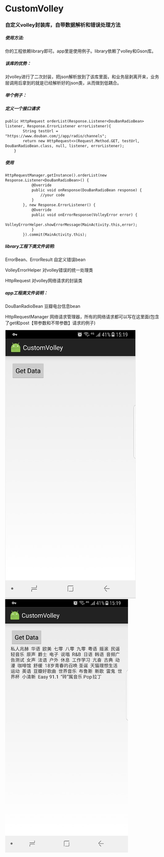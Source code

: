 # CustomVolley
### 自定义volley封装库，自带数据解析和错误处理方法

##### 使用方法:
你的工程依赖library即可。app里是使用例子。library依赖了volley和Gson库。
##### 该库的优势：
对volley进行了二次封装，把json解析放到了该库里面，和业务层剥离开来，业务层调用后拿到的就是已经解析好的json类，从而做到低耦合。

##### 举个例子：
##### 定义一个接口请求
```
public HttpRequest orderList(Response.Listener<DouBanRadioBean> listener, Response.ErrorListener errorListener){
        String testUrl = "https://www.douban.com/j/app/radio/channels";
        return new HttpRequest<>(Request.Method.GET, testUrl, DouBanRadioBean.class, null, listener, errorListener);
    }
```
##### 使用
```
HttpRequestManager.getInstance().orderList(new Response.Listener<DouBanRadioBean>() {
            @Override
            public void onResponse(DouBanRadioBean response) {
                //your code
            }
        }, new Response.ErrorListener() {
            @Override
            public void onErrorResponse(VolleyError error) {
                VolleyErrorHelper.showErrorMessage(MainActivity.this,error);
            }
        }).commit(MainActivity.this);
```
##### library工程下类文件说明:
ErrorBean、ErrorResult 自定义错误bean

VolleyErrorHelper 对volley错误的统一处理类

HttpRequest 对volley网络请求的封装类

##### app工程类文件说明：
DouBanRadioBean 豆瓣电台信息bean

HttpRequestManager 网络请求管理器，所有的网络请求都可以写在这里面(包含了get和post【带参数和不带参数】请求的例子)

![截图](/capture/1.png)
![截图](/capture/2.png)
